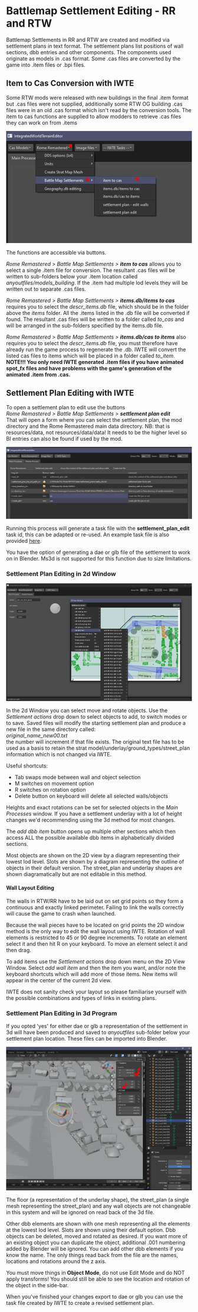 # Battlemap Settlement Editing - RR and RTW

Battlemap Settlements in RR and RTW are created and modified via settlement plans in text format.  The settlement plans list positions of wall sections, dbb entries and other components.  The components used originate as models in .cas format. Some .cas files are converted by the game into .item files or .bpi files.

## Item to Cas Conversion with IWTE

Some RTW mods were released with new buildings in the final .item format but .cas files were not supplied, additionally some RTW OG building .cas files were in an old .cas format which isn't read by the conversion tools.  The item to cas functions are supplied to allow modders to retrieve .cas files they can work on from .items

![image](../IWTEgithub_images/item-to-cas.jpg)

The functions are accessible via buttons.

*Rome Remastered > Battle Map Settlements > **item to cas*** allows you to select a single .item file for conversion.  The resultant .cas files will be written to sub-folders below your .item location called *anyoutfiles/models_building*. If the .item had multiple lod levels they will be written out to separate .cas files.

*Rome Remastered > Battle Map Settlements > **items.db/items to cas*** requires you to select the *descr_items.db* file, which should be in the folder above the *items* folder.  All the .items listed in the .db file will be converted if found. The resultant .cas files will be written to a folder called *to_cas* and will be arranged in the sub-folders specified by the items.db file.

*Rome Remastered > Battle Map Settlements > **items.db/cas to items*** also requires you to select the *descr_items.db* file, you must therefore have already run the game process to regenerate the .db.  IWTE will convert the listed cas files to items which will be placed in a folder called *to_item*.   **NOTE!!!  You only need IWTE generated .item files if you have animated spot_fx files and have problems with the game's generation of the animated .item from .cas.**

## Settlement Plan Editing with IWTE

To open a settlement plan to edit use the buttons\
*Rome Remastered > Battle Map Settlements > **settlement plan edit***\
That will open a form where you can select the settlement plan, the mod directory and the Rome Remastered main data directory. NB: that is resources/data, not resources/data/data!  It needs to be the higher level so BI entries can also be found if used by the mod. 

![image](../IWTEgithub_images/settlement-plan-edit.jpg)

Running this process will generate a task file with the **settlement_plan_edit** task id, this can be adapted or re-used. An example task file is also provided [here](../task_file_examples/RR_SETTLEMENT_plan_edit_task.txt).  

You have the option of generating a dae or glb file of the settlement to work on in Blender.  Ms3d is not supported for this function due to size limitations.

### Settlement Plan Editing in 2d Window

![image](../IWTEgithub_images/settlement-plan-edit-2d.jpg)

In the 2d Window you can select move and rotate objects. Use the *Settlement actions* drop down to select objects to add, to switch modes or to save.  Saved files will modify the starting settlement plan and produce a new file in the same directory called:\
*original_name_new00.txt*\
the number will increment if that file exists. The original text file has to be used as a basis to retain the strat model/underlay/ground_types/street_plan information which is not changed via IWTE.

Useful shortcuts:
* Tab swaps mode between wall and object selection
* M switches on movement option
* R switches on rotation option
* Delete button on keyboard will delete all selected walls/objects

Heights and exact rotations can be set for selected objects in the *Main Processes* window.  If you have a settlement underlay with a lot of height changes we'd recommending using the 3d method for most changes.

The *add dbb item* button opens up multiple other sections which then access ALL the possible available dbb items in alphabetically divided sections.

Most objects are shown on the 2D view by a diagram representing their lowest lod level. Slots are shown by a diagram representing the outline of objects in their default version.  The street_plan and underlay shapes are shown diagramatically but are not editable in this method.

#### Wall Layout Editing
The walls in RTW/RR have to be laid out on set grid points so they form a continuous and exactly linked perimeter. Failing to link the walls correctly will cause the game to crash when launched.

Because the wall pieces have to be located on grid points the 2D window method is the only way to edit the wall layout using IWTE.  Rotation of wall elements is restricted to 45 or 90 degree increments. To rotate an element select it and then hit R on your keyboard. To move an element select it and then drag.

To add items use the *Settlement actions* drop down menu on the 2D View Window. Select *add wall item* and then the item you want, and/or note the keyboard shortcuts which will add more of those items. New items will appear in the center of the current 2d  view.

IWTE does not sanity check your layout so please familiarise yourself with the possible combinations and types of links in existing plans.

### Settlement Plan Editing in 3d Program

If you opted 'yes' for either dae or glb a representation of the settlement in 3d will have been produced and saved to *anyoutfiles* sub-folder below your settlement plan location.  These files can be imported into Blender.

![image](../IWTEgithub_images/settlement-plan-edit-3d.jpg)

The floor (a representation of the underlay shape), the street_plan (a single mesh representing the street_plan) and any wall objects are not changeable in this system and will be ignored on read back of the 3d file.

Other dbb elements are shown with one mesh representing all the elements at the lowest lod level. Slots are shown using their default option.  Dbb objects can be deleted, moved and rotated as desired. If you want more of an existing object you can duplicate the object, additional .001 numbering added by Blender will be ignored.  You can add other dbb elements if you know the name.  The only things read back from the file are the names, locations and rotations around the z axis.

You must move things in **Object Mode**, do not use Edit Mode and do NOT apply transforms!  You should still be able to see the location and rotation of the object in the side-bar.

When you've finished your changes export to dae or glb you can use the task file created by IWTE to create a revised settlement plan.




